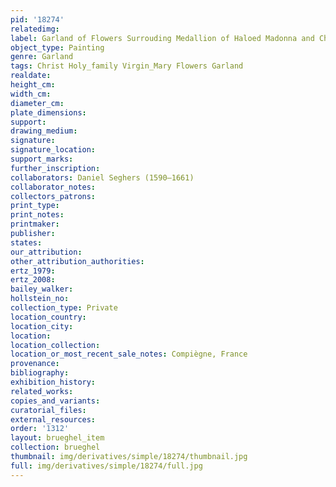 ```yaml
---
pid: '18274'
relatedimg: 
label: Garland of Flowers Surrouding Medallion of Haloed Madonna and Child (Compiegne)
object_type: Painting
genre: Garland
tags: Christ Holy_family Virgin_Mary Flowers Garland
realdate: 
height_cm: 
width_cm: 
diameter_cm: 
plate_dimensions: 
support: 
drawing_medium: 
signature: 
signature_location: 
support_marks: 
further_inscription: 
collaborators: Daniel Seghers (1590–1661)
collaborator_notes: 
collectors_patrons: 
print_type: 
print_notes: 
printmaker: 
publisher: 
states: 
our_attribution: 
other_attribution_authorities: 
ertz_1979: 
ertz_2008: 
bailey_walker: 
hollstein_no: 
collection_type: Private
location_country: 
location_city: 
location: 
location_collection: 
location_or_most_recent_sale_notes: Compiègne, France
provenance: 
bibliography: 
exhibition_history: 
related_works: 
copies_and_variants: 
curatorial_files: 
external_resources: 
order: '1312'
layout: brueghel_item
collection: brueghel
thumbnail: img/derivatives/simple/18274/thumbnail.jpg
full: img/derivatives/simple/18274/full.jpg
---
```

